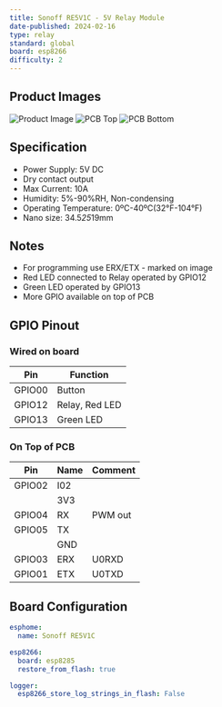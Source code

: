 ```yaml
---
title: Sonoff RE5V1C - 5V Relay Module
date-published: 2024-02-16
type: relay
standard: global
board: esp8266
difficulty: 2
---
```


## Product Images

![Product Image](/sonoff_RE5V1C.webp "Product Image")
![PCB Top](/sonoff_RE5V1C_top.jpg "PCB Top")
![PCB Bottom](/sonoff_RE5V1C_bottom.jpg "PCB Bottom")

## Specification

- Power Supply: 5V DC
- Dry contact output
- Max Current: 10A
- Humidity: 5%-90%RH, Non-condensing
- Operating Temperature: 0ºC-40ºC(32°F-104°F)
- Nano size: 34.5*25*19mm

## Notes

- For programming use ERX/ETX - marked on image
- Red LED connected to Relay operated by GPIO12
- Green LED operated by GPIO13
- More GPIO available on top of PCB

## GPIO Pinout

### Wired on board

| Pin    | Function       |
| ------ | -------------- |
| GPIO00 | Button         |
| GPIO12 | Relay, Red LED |
| GPIO13 | Green LED      |

### On Top of PCB

| Pin    | Name | Comment |
| ------ | ---- | ------- |
| GPIO02 | I02  |         |
|        | 3V3  |         |
| GPIO04 | RX   | PWM out |
| GPIO05 | TX   |         |
|        | GND  |         |
| GPIO03 | ERX  | U0RXD   |
| GPIO01 | ETX  | U0TXD   |

## Board Configuration

```yaml
esphome:
  name: Sonoff RE5V1C

esp8266:
  board: esp8285
  restore_from_flash: true

logger:
  esp8266_store_log_strings_in_flash: False
```
